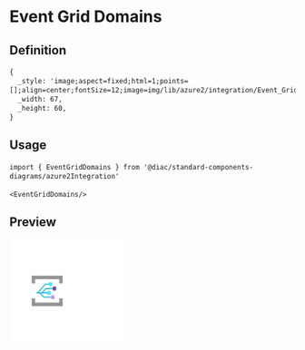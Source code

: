 # Event Grid Domains

## Definition

```
{
  _style: 'image;aspect=fixed;html=1;points=[];align=center;fontSize=12;image=img/lib/azure2/integration/Event_Grid_Domains.svg;strokeColor=none;',
  _width: 67,
  _height: 60,
}
```

## Usage

```
import { EventGridDomains } from '@diac/standard-components-diagrams/azure2Integration'

<EventGridDomains/>
```

## Preview

<img src="./event-grid-domains.png" width="200"/>
